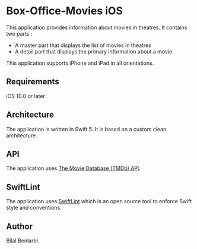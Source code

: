 # Box-Office-Movies iOS
This application provides information about movies in theatres.
It contains two parts :
- A master part that displays the list of movies in theatres
- A detail part that displays the primary information about a movie

This application supports iPhone and iPad in all orientations.

## Requirements
iOS 10.0 or later

## Architecture
The application is written in Swift 5.
It is based on a custom clean architecture.

## API
The application uses [The Movie Database (TMDb) API](https://developers.themoviedb.org/).

## SwiftLint
The application uses [SwiftLint](https://github.com/realm/SwiftLint) which is an open source tool to enforce Swift style and conventions.

## Author
Bilal Benlarbi.
